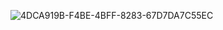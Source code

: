 ![4DCA919B-F4BE-4BFF-8283-67D7DA7C55EC](https://user-images.githubusercontent.com/40872405/172510484-e2978fd6-3a06-492d-9b29-1caadf8df861.jpg)

